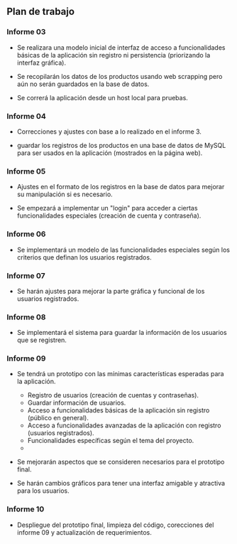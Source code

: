 ## Plan de trabajo

### Informe 03

- Se realizara una modelo inicial de interfaz de acceso a funcionalidades básicas de la aplicación sin registro ni persistencia (priorizando la interfaz gráfica).

- Se recopilarán los datos de los productos usando web scrapping pero aún no serán guardados en la base de datos.

- Se correrá la aplicación desde un host local para pruebas. 

### Informe 04

- Correcciones y ajustes con base a lo realizado en el informe 3.

- guardar los registros de los productos en una base de datos de MySQL para ser usados en la aplicación (mostrados en la página web).

### Informe 05

- Ajustes en el formato de los registros en la base de datos para mejorar su manipulación si es necesario.

- Se empezará a implementar un "login" para acceder a ciertas funcionalidades especiales (creación de cuenta y contraseña).


### Informe 06

- Se implementará un modelo de las funcionalidades especiales según los criterios que definan los usuarios registrados.

### Informe 07

- Se harán ajustes para mejorar la parte gráfica y funcional de los usuarios registrados.

### Informe 08

- Se implementará el sistema para guardar la información de los usuarios que se registren.

### Informe 09

- Se tendrá un prototipo con las mínimas características esperadas para la aplicación.

    - Registro de usuarios (creación de cuentas y contraseñas).
    - Guardar información de usuarios.
    - Acceso a funcionalidades básicas de la aplicación sin registro (público en general).
    - Acceso a funcionalidades avanzadas de la aplicación con registro (usuarios registrados).
    - Funcionalidades específicas según el tema del proyecto.
    - 
- Se mejorarán aspectos que se consideren necesarios para el prototipo final.

- Se harán cambios gráficos para tener una interfaz amigable y atractiva para los usuarios.

### Informe 10

- Despliegue del prototipo final, limpieza del código, corecciones del informe 09 y actualización de requerimientos.




